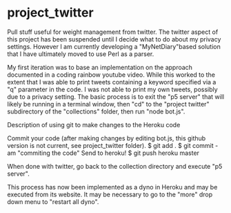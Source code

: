 # project_twitter
Pull stuff useful for weight management from twitter.
The twitter aspect of this project has been suspended until I decide what to do about my privacy settings.
However I am currently developing a "MyNetDiary"based solution that I have ultimately moved to use Perl as a parser.

My first iteration was to base an implementation on the approach documented in a coding rainbow youtube video.
While this worked to the extent that I was able to print tweets containing a keyword specified via a "q" parameter in the code. I was not able to print my own tweets, possibly due to a privacy setting.
The basic process is to exit the "p5 server" that will likely be running in a terminal window, then "cd" to the "project twitter" subdirectory of the "collections" folder, then run "node bot.js".

Description of using git to make changes to the Heroku code

Commit your code (after making changes by editing bot.js, this github version is not current, see project_twitter folder).
$ git add .
$ git commit -am "commiting the code"
Send to heroku!
$ git push heroku master

When done with twitter, go back to the collection directory and execute "p5 server".


This process has now been implemented as a dyno in Heroku and may be executed from its website. It may be necessary to go to the "more" drop down menu to "restart all dyno".
